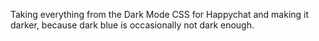 Taking everything from the Dark Mode CSS for Happychat and making it darker, because dark blue is occasionally not dark enough.

